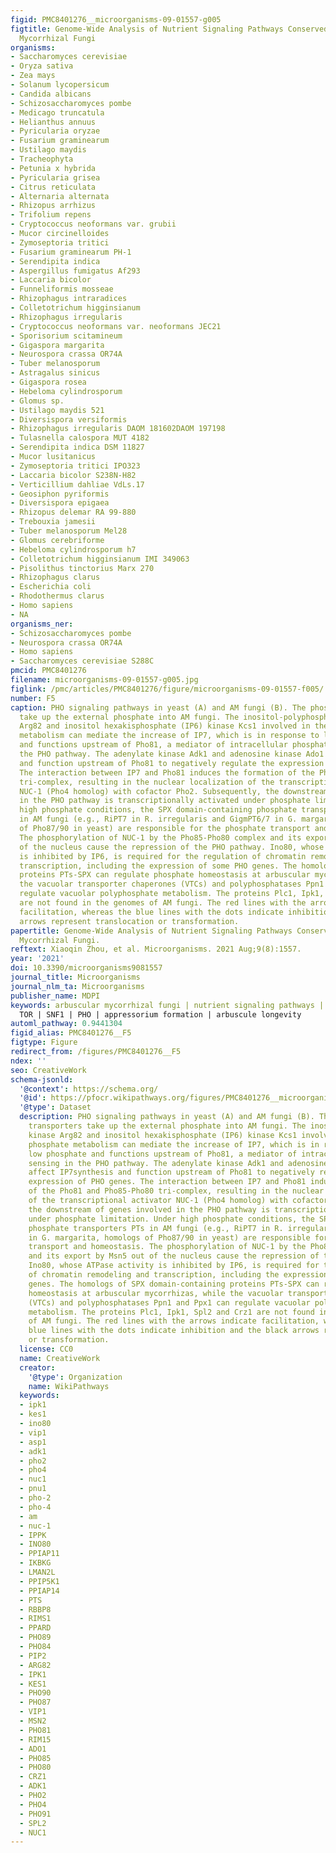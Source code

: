 ```yaml
---
figid: PMC8401276__microorganisms-09-01557-g005
figtitle: Genome-Wide Analysis of Nutrient Signaling Pathways Conserved in Arbuscular
  Mycorrhizal Fungi
organisms:
- Saccharomyces cerevisiae
- Oryza sativa
- Zea mays
- Solanum lycopersicum
- Candida albicans
- Schizosaccharomyces pombe
- Medicago truncatula
- Helianthus annuus
- Pyricularia oryzae
- Fusarium graminearum
- Ustilago maydis
- Tracheophyta
- Petunia x hybrida
- Pyricularia grisea
- Citrus reticulata
- Alternaria alternata
- Rhizopus arrhizus
- Trifolium repens
- Cryptococcus neoformans var. grubii
- Mucor circinelloides
- Zymoseptoria tritici
- Fusarium graminearum PH-1
- Serendipita indica
- Aspergillus fumigatus Af293
- Laccaria bicolor
- Funneliformis mosseae
- Rhizophagus intraradices
- Colletotrichum higginsianum
- Rhizophagus irregularis
- Cryptococcus neoformans var. neoformans JEC21
- Sporisorium scitamineum
- Gigaspora margarita
- Neurospora crassa OR74A
- Tuber melanosporum
- Astragalus sinicus
- Gigaspora rosea
- Hebeloma cylindrosporum
- Glomus sp.
- Ustilago maydis 521
- Diversispora versiformis
- Rhizophagus irregularis DAOM 181602DAOM 197198
- Tulasnella calospora MUT 4182
- Serendipita indica DSM 11827
- Mucor lusitanicus
- Zymoseptoria tritici IPO323
- Laccaria bicolor S238N-H82
- Verticillium dahliae VdLs.17
- Geosiphon pyriformis
- Diversispora epigaea
- Rhizopus delemar RA 99-880
- Trebouxia jamesii
- Tuber melanosporum Mel28
- Glomus cerebriforme
- Hebeloma cylindrosporum h7
- Colletotrichum higginsianum IMI 349063
- Pisolithus tinctorius Marx 270
- Rhizophagus clarus
- Escherichia coli
- Rhodothermus clarus
- Homo sapiens
- NA
organisms_ner:
- Schizosaccharomyces pombe
- Neurospora crassa OR74A
- Homo sapiens
- Saccharomyces cerevisiae S288C
pmcid: PMC8401276
filename: microorganisms-09-01557-g005.jpg
figlink: /pmc/articles/PMC8401276/figure/microorganisms-09-01557-f005/
number: F5
caption: PHO signaling pathways in yeast (A) and AM fungi (B). The phosphate transporters
  take up the external phosphate into AM fungi. The inositol-polyphosphate kinase
  Arg82 and inositol hexakisphosphate (IP6) kinase Kcs1 involved in the inositol phosphate
  metabolism can mediate the increase of IP7, which is in response to low phosphate
  and functions upstream of Pho81, a mediator of intracellular phosphate sensing in
  the PHO pathway. The adenylate kinase Adk1 and adenosine kinase Ado1 affect IP7synthesis
  and function upstream of Pho81 to negatively regulate the expression of PHO genes.
  The interaction between IP7 and Pho81 induces the formation of the Pho81 and Pho85-Pho80
  tri-complex, resulting in the nuclear localization of the transcriptional activator
  NUC-1 (Pho4 homolog) with cofactor Pho2. Subsequently, the downstream of genes involved
  in the PHO pathway is transcriptionally activated under phosphate limitation. Under
  high phosphate conditions, the SPX domain-containing phosphate transporters PTs
  in AM fungi (e.g., RiPT7 in R. irregularis and GigmPT6/7 in G. margarita, homologs
  of Pho87/90 in yeast) are responsible for the phosphate transport and homeostasis.
  The phosphorylation of NUC-1 by the Pho85-Pho80 complex and its export by Msn5 out
  of the nucleus cause the repression of the PHO pathway. Ino80, whose ATPase activity
  is inhibited by IP6, is required for the regulation of chromatin remodeling and
  transcription, including the expression of some PHO genes. The homologs of SPX domain-containing
  proteins PTs-SPX can regulate phosphate homeostasis at arbuscular mycorrhizas, while
  the vacuolar transporter chaperones (VTCs) and polyphosphatases Ppn1 and Ppx1 can
  regulate vacuolar polyphosphate metabolism. The proteins Plc1, Ipk1, Spl2 and Crz1
  are not found in the genomes of AM fungi. The red lines with the arrows indicate
  facilitation, whereas the blue lines with the dots indicate inhibition and the black
  arrows represent translocation or transformation.
papertitle: Genome-Wide Analysis of Nutrient Signaling Pathways Conserved in Arbuscular
  Mycorrhizal Fungi.
reftext: Xiaoqin Zhou, et al. Microorganisms. 2021 Aug;9(8):1557.
year: '2021'
doi: 10.3390/microorganisms9081557
journal_title: Microorganisms
journal_nlm_ta: Microorganisms
publisher_name: MDPI
keywords: arbuscular mycorrhizal fungi | nutrient signaling pathways | cAMP/PKA |
  TOR | SNF1 | PHO | appressorium formation | arbuscule longevity
automl_pathway: 0.9441304
figid_alias: PMC8401276__F5
figtype: Figure
redirect_from: /figures/PMC8401276__F5
ndex: ''
seo: CreativeWork
schema-jsonld:
  '@context': https://schema.org/
  '@id': https://pfocr.wikipathways.org/figures/PMC8401276__microorganisms-09-01557-g005.html
  '@type': Dataset
  description: PHO signaling pathways in yeast (A) and AM fungi (B). The phosphate
    transporters take up the external phosphate into AM fungi. The inositol-polyphosphate
    kinase Arg82 and inositol hexakisphosphate (IP6) kinase Kcs1 involved in the inositol
    phosphate metabolism can mediate the increase of IP7, which is in response to
    low phosphate and functions upstream of Pho81, a mediator of intracellular phosphate
    sensing in the PHO pathway. The adenylate kinase Adk1 and adenosine kinase Ado1
    affect IP7synthesis and function upstream of Pho81 to negatively regulate the
    expression of PHO genes. The interaction between IP7 and Pho81 induces the formation
    of the Pho81 and Pho85-Pho80 tri-complex, resulting in the nuclear localization
    of the transcriptional activator NUC-1 (Pho4 homolog) with cofactor Pho2. Subsequently,
    the downstream of genes involved in the PHO pathway is transcriptionally activated
    under phosphate limitation. Under high phosphate conditions, the SPX domain-containing
    phosphate transporters PTs in AM fungi (e.g., RiPT7 in R. irregularis and GigmPT6/7
    in G. margarita, homologs of Pho87/90 in yeast) are responsible for the phosphate
    transport and homeostasis. The phosphorylation of NUC-1 by the Pho85-Pho80 complex
    and its export by Msn5 out of the nucleus cause the repression of the PHO pathway.
    Ino80, whose ATPase activity is inhibited by IP6, is required for the regulation
    of chromatin remodeling and transcription, including the expression of some PHO
    genes. The homologs of SPX domain-containing proteins PTs-SPX can regulate phosphate
    homeostasis at arbuscular mycorrhizas, while the vacuolar transporter chaperones
    (VTCs) and polyphosphatases Ppn1 and Ppx1 can regulate vacuolar polyphosphate
    metabolism. The proteins Plc1, Ipk1, Spl2 and Crz1 are not found in the genomes
    of AM fungi. The red lines with the arrows indicate facilitation, whereas the
    blue lines with the dots indicate inhibition and the black arrows represent translocation
    or transformation.
  license: CC0
  name: CreativeWork
  creator:
    '@type': Organization
    name: WikiPathways
  keywords:
  - ipk1
  - kes1
  - ino80
  - vip1
  - asp1
  - adk1
  - pho2
  - pho4
  - nuc1
  - pnu1
  - pho-2
  - pho-4
  - am
  - nuc-1
  - IPPK
  - INO80
  - PPIAP11
  - IKBKG
  - LMAN2L
  - PPIP5K1
  - PPIAP14
  - PTS
  - RBBP8
  - RIMS1
  - PPARD
  - PHO89
  - PHO84
  - PIP2
  - ARG82
  - IPK1
  - KES1
  - PHO90
  - PHO87
  - VIP1
  - MSN2
  - PHO81
  - RIM15
  - ADO1
  - PHO85
  - PHO80
  - CRZ1
  - ADK1
  - PHO2
  - PHO4
  - PHO91
  - SPL2
  - NUC1
---
```

